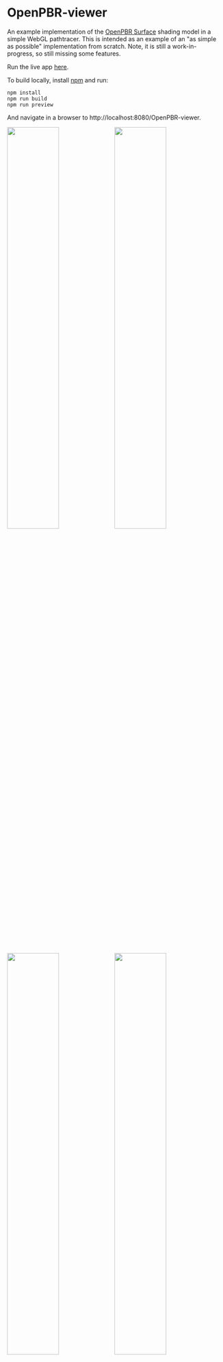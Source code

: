 # OpenPBR-viewer
An example implementation of the [OpenPBR Surface](https://github.com/AcademySoftwareFoundation/OpenPBR) shading model in a simple WebGL  pathtracer. This is intended as an example of an "as simple as possible" implementation from scratch. Note, it is still a work-in-progress, so still missing some features.

Run the live app [here](https://portsmouth.github.io/OpenPBR-viewer).



To build locally, install [npm](https://www.npmjs.com/) and run:

    npm install
    npm run build
    npm run preview

And navigate in a browser to http://localhost:8080/OpenPBR-viewer.

<img src="https://github.com/portsmouth/OpenPBR-viewer/blob/main/images/metal.png" width="49%"> <img src="https://github.com/portsmouth/OpenPBR-viewer/blob/main/images/absorption.png" width="49%">

<img src="https://github.com/portsmouth/OpenPBR-viewer/blob/main/images/dispersion2.png" width="49%"> <img src="https://github.com/portsmouth/OpenPBR-viewer/blob/main/images/bubbles.png" width="49%">

<img src="https://github.com/portsmouth/OpenPBR-viewer/blob/main/images/honey.png" width="49%"> <img src="https://github.com/portsmouth/OpenPBR-viewer/blob/main/images/subsurface.png" width="49%">

This project uses the [Standard Shader Ball](https://github.com/usd-wg/assets/tree/main/full_assets/StandardShaderBall) asset.

## UI controls:

 - left-click mouse to rotate, right-click mouse to pan camera
 - F key to reset camera to [Standard Shader Ball](https://github.com/usd-wg/assets/tree/main/full_assets/StandardShaderBall) default
 - AWSD keys to fly
 - H key to hide/show the UI
 - P key to save a screenshot of the current render
 - F11 key to enter/exit fullscreen mode